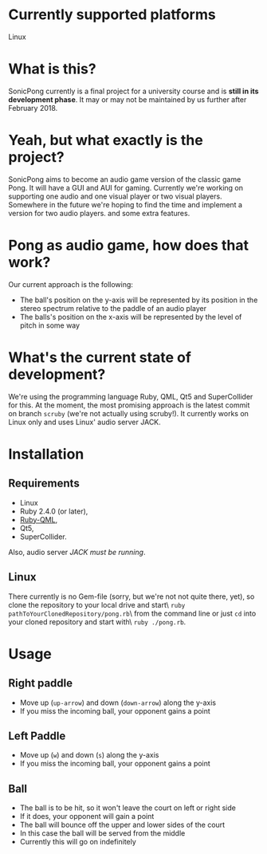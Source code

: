 # Currently supported platforms
Linux

# What is this?

SonicPong currently is a final project for a university course and is **still in its development phase**. It may or may not be maintained by us further after February 2018.

# Yeah, but what exactly is the project?

SonicPong aims to become an audio game version of the classic game Pong. It will have a GUI and AUI for gaming. Currently we're working on supporting one audio and one visual player or two visual players. Somewhere in the future we're hoping to find the time and implement a version for two audio players. and some extra features.

# Pong as audio game, how does that work?

Our current approach is the following:
+ The ball's position on the y-axis will be represented by its position in the stereo spectrum relative to the paddle of an audio player
+ The balls's position on the x-axis will be represented by the level of pitch in some way

# What's the current state of development?
We're using the programming language Ruby, QML, Qt5 and SuperCollider for this. At the moment, the most promising approach is the latest commit on branch `scruby` (we're not actually using scruby!). It currently works on Linux only and uses Linux' audio server JACK.

# Installation
## Requirements
+ Linux
+ Ruby 2.4.0 (or later),
+ [Ruby-QML](https://github.com/seanchas116/ruby-qml),
+ Qt5,
+ SuperCollider.

Also, audio server _JACK must be running_.

## Linux
There currently is no Gem-file (sorry, but we're not not quite there, yet), so clone the repository to your local drive and start\\
`ruby pathToYourClonedRepository/pong.rb`\\
from the command line or just `cd` into your cloned repository and start with\\
`ruby ./pong.rb`.

# Usage
## Right paddle
+ Move up (`up-arrow`) and down (`down-arrow`) along the y-axis
+ If you miss the incoming ball, your opponent gains a point
## Left Paddle
+ Move up (`w`) and down (`s`) along the y-axis
+ If you miss the incoming ball, your opponent gains a point
## Ball
+ The ball is to be hit, so it won't leave the court on left or right side
+ If it does, your opponent will gain a point
+ The ball will bounce off the upper and lower sides of the court
+ In this case the ball will be served from the middle
+ Currently this will go on indefinitely
